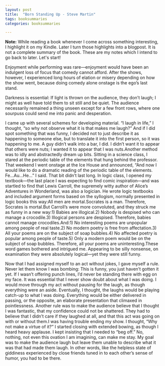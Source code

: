 ```yaml
---
layout: post
title:  "Born Standing Up - Steve Martin"
tags: booksummaries
categories: booksummaries

---
```


**Note:** While reading a book whenever I come across something interesting, I highlight it on my Kindle. Later I turn those highlights into a blogpost. It is not a complete summary of the book. These are my notes which I intend to go back to later. Let's start!

Enjoyment while performing was rare—enjoyment would have been an indulgent loss of focus that comedy cannot afford. After the shows, however, I experienced long hours of elation or misery depending on how the show went, because doing comedy alone onstage is the ego’s last stand.

Darkness is essential: If light is thrown on the audience, they don’t laugh; I might as well have told them to sit still and be quiet. The audience necessarily remained a thing unseen except for a few front rows, where one sourpuss could send me into panic and desperation.

I came up with several schemes for developing material. “I laugh in life,” I thought, “so why not observe what it is that makes me laugh?” And if I did spot something that was funny, I decided not to just describe it as happening to someone else, but to translate it into the first person, so it was happening to me. A guy didn’t walk into a bar, I did. I didn’t want it to appear that others were nuts; I wanted it to appear that I was nuts.Another method was to idly and abstractedly dream up bits. Sitting in a science class, I stared at the periodic table of the elements that hung behind the professor. That weekend I went onstage at the Ice House and announced, “And now I would like to do a dramatic reading of the periodic table of the elements. Fe…Au…He…” I said. That bit didn’t last long. In logic class, I opened my textbook—the last place I was expecting to find comic inspiration—and was startled to find that Lewis Carroll, the supremely witty author of Alice’s Adventures in Wonderland, was also a logician. He wrote logic textbooks and included argument forms based on the syllogism, normally presented in logic books this way:All men are mortal.Socrates is a man. Therefore, Socrates is mortal.But Carroll’s were more convoluted, and they struck me as funny in a new way:1) Babies are illogical.2) Nobody is despised who can manage a crocodile.3) Illogical persons are despised. Therefore, babies cannot manage crocodiles.And:1) No interesting poems are unpopular among people of real taste.2) No modern poetry is free from affectation.3) All your poems are on the subject of soap bubbles.4) No affected poetry is popular among people of taste.5) Only a modern poem would be on the subject of soap bubbles. Therefore, all your poems are uninteresting.These word games bothered and intrigued me. Appearing to be silly nonsense, on examination they were absolutely logical—yet they were still funny.

Now that I had assigned myself to an act without jokes, I gave myself a rule. Never let them know I was bombing: This is funny, you just haven’t gotten it yet. If I wasn’t offering punch lines, I’d never be standing there with egg on my face. It was essential that I never show doubt about what I was doing. I would move through my act without pausing for the laugh, as though everything were an aside. Eventually, I thought, the laughs would be playing catch-up to what I was doing. Everything would be either delivered in passing, or the opposite, an elaborate presentation that climaxed in pointlessness. Another rule was to make the audience believe that I thought I was fantastic, that my confidence could not be shattered. They had to believe that I didn’t care if they laughed at all, and that this act was going on with or without them.I was having trouble ending my show. I thought, “Why not make a virtue of it?” I started closing with extended bowing, as though I heard heavy applause. I kept insisting that I needed to “beg off.” No, nothing, not even this ovation I am imagining, can make me stay. My goal was to make the audience laugh but leave them unable to describe what it was that had made them laugh. In other words, like the helpless state of giddiness experienced by close friends tuned in to each other’s sense of humor, you had to be there.
